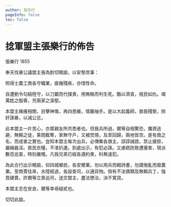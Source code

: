 ```yaml
---
author: 张乐行
pageInfo: false
toc: false
---
```


<div class="heti heti--vertical">

# 捻軍盟主張樂行的佈告

張樂行 1855

奉天伐暴公議盟主張為剴切曉諭，以安黎庶事：

照得士農工商各守職業，疲癃殘疾，亦惜性命。

自遭劉令勾結陸守，以刀鋸而代撲責，用賄賂而判生死。酷以濟貪，視民如仇。竭萬姓之脂膏，充兩家之溪壑。

本盟主痛癢相關，目擊神傷，再四思維，情難袖手。是以大起義師，救我殘黎，除奸誅暴，以減公忿。

此本盟主一片苦心，亦眾親友所共悉者也。但我兵所過，爾等自相驚恐，攜資逃避，無賴之徒，乘間截奪，家無守戶，又被焚燒，及至回歸，兩地皆空。是有救之名，而成害之實也。豈知本盟主每次出兵，必傳集各旗主，諄諄誡誥，禁止搶掠，嚴緝姦淫。貧民衣糧，不准扒運。到處出示，有犯必誅。又慮疏防致遭擾害，現派數百巡查，時刻嚴稽。凡我兄弟已經各遵約束，料無違犯。

為此合行出示曉諭，仰四城鄉民，各安爾業。勿以用兵而輟詩書，勿謂撥亂而廢農業。至商賈往來，水陸經過，各設查司，以通貨物。倘有不法儔類及無賴兵丁，強買硬賣，許爾等立禀巡司，送交盟主，盡法懲治，決不寬貸。

本盟主志在安良，爾等幸毋疑貳也。

切切此諭。

</div>
